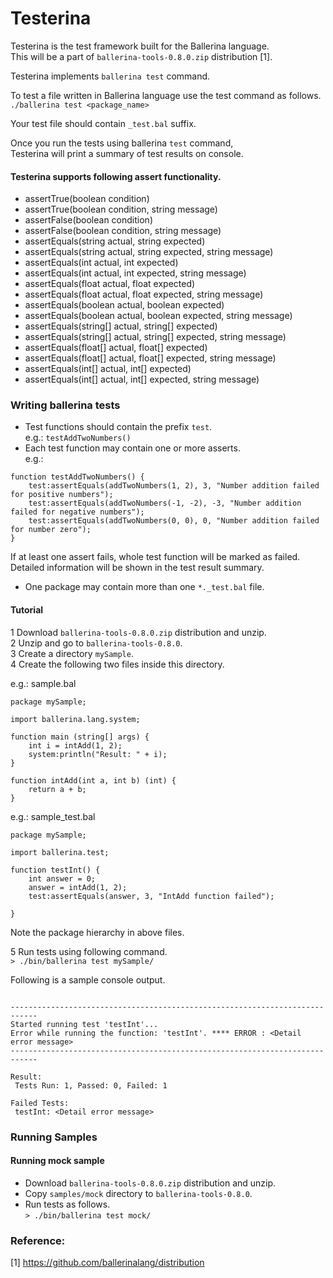 # Testerina

Testerina is the test framework built for the Ballerina language.  
This will be a part of ```ballerina-tools-0.8.0.zip``` distribution [1].

Testerina implements ```ballerina test``` command.  

To test a file written in Ballerina language use the test command as follows.  
```./ballerina test <package_name>```

Your test file should contain ```_test.bal``` suffix.

Once you run the tests using ballerina ```test``` command,  
Testerina will print a summary of test results on console.

#### Testerina supports following assert functionality.  

 - assertTrue(boolean condition)
 - assertTrue(boolean condition, string message)
 - assertFalse(boolean condition)
 - assertFalse(boolean condition, string message) 
 - assertEquals(string actual, string expected)
 - assertEquals(string actual, string expected, string message)
 - assertEquals(int actual, int expected)
 - assertEquals(int actual, int expected, string message)
 - assertEquals(float actual, float expected)
 - assertEquals(float actual, float expected, string message)
 - assertEquals(boolean actual, boolean expected)
 - assertEquals(boolean actual, boolean expected, string message)
 - assertEquals(string[] actual, string[] expected)
 - assertEquals(string[] actual, string[] expected, string message)
 - assertEquals(float[] actual, float[] expected)
 - assertEquals(float[] actual, float[] expected, string message)
 - assertEquals(int[] actual, int[] expected)
 - assertEquals(int[] actual, int[] expected, string message)
 
### Writing ballerina tests

- Test functions should contain the prefix ```test```.  
e.g.: ```testAddTwoNumbers()```
- Each test function may contain one or more asserts.  
e.g.: 
```
function testAddTwoNumbers() {	
    test:assertEquals(addTwoNumbers(1, 2), 3, "Number addition failed for positive numbers");
    test:assertEquals(addTwoNumbers(-1, -2), -3, "Number addition failed for negative numbers");
    test:assertEquals(addTwoNumbers(0, 0), 0, "Number addition failed for number zero");
}
```
If at least one assert fails, whole test function will be marked as failed.
Detailed information will be shown in the test result summary.  
- One package may contain more than one ```*._test.bal``` file.

#### Tutorial

1 Download ```ballerina-tools-0.8.0.zip``` distribution and unzip.  
2 Unzip and go to ```ballerina-tools-0.8.0```.  
3 Create a directory ```mySample```.  
4 Create the following two files inside this directory.  

e.g.: sample.bal
```
package mySample;

import ballerina.lang.system;
 
function main (string[] args) {
    int i = intAdd(1, 2);
    system:println("Result: " + i);
}
 
function intAdd(int a, int b) (int) {
    return a + b;
}

```  
e.g.: sample_test.bal
```
package mySample;
 
import ballerina.test;
 
function testInt() {	
    int answer = 0;
    answer = intAdd(1, 2);
    test:assertEquals(answer, 3, "IntAdd function failed");
	
}
```
Note the package hierarchy in above files.   
 
5 Run tests using following command.  
```> ./bin/ballerina test mySample/```  

Following is a sample console output. 

```

----------------------------------------------------------------------------
Started running test 'testInt'...
Error while running the function: 'testInt'. **** ERROR : <Detail error message>
----------------------------------------------------------------------------
 
Result: 
 Tests Run: 1, Passed: 0, Failed: 1
 
Failed Tests:
 testInt: <Detail error message>
```

### Running Samples

#### Running mock sample
- Download ```ballerina-tools-0.8.0.zip``` distribution and unzip.  
- Copy ```samples/mock``` directory to ```ballerina-tools-0.8.0```.  
- Run tests as follows.  
```> ./bin/ballerina test mock/```

### Reference:  
[1] https://github.com/ballerinalang/distribution